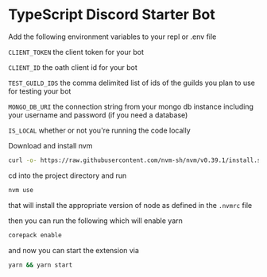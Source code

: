 # TypeScript Discord Starter Bot

Add the following environment variables to your repl or .env file

`CLIENT_TOKEN` the client token for your bot

`CLIENT_ID` the oath client id for your bot

`TEST_GUILD_IDS` the comma delimited list of ids of the guilds you plan to use for testing your bot

`MONGO_DB_URI` the connection string from your mongo db instance including your username and password (if you need a database)

`IS_LOCAL` whether or not you're running the code locally

Download and install nvm

```bash
curl -o- https://raw.githubusercontent.com/nvm-sh/nvm/v0.39.1/install.sh | bash
```

cd into the project directory and run

```bash
nvm use
```

that will install the appropriate version of node as defined in the `.nvmrc` file

then you can run the following which will enable yarn

```bash
corepack enable
```

and now you can start the extension via

```bash
yarn && yarn start
```
